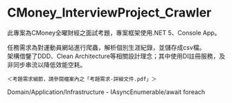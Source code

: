# CMoney_InterviewProject_Crawler  
此專案為CMoney全曜財經之面試考題，專案框架使用.NET 5、Console App。  
  
任務需求為對運動員網站進行爬蟲，解析個別生涯紀錄，並儲存成csv檔。  
架構借鑒了DDD、Clean Architecture等相關設計理念；其中使用DI註冊服務，及非同步串流以降低效能空耗。  
  
    ＜考題需求細節，請參閱檔案內之「考題需求-詳細文件.pdf」＞      
Domain/Application/Infrastructure - IAsyncEnumerable<T>/await foreach  
